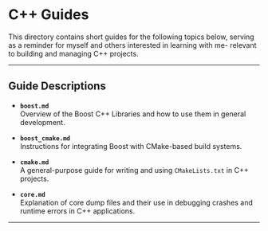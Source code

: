 # C++ Guides

This directory contains short guides for the following topics below, serving as a reminder for myself and others interested in learning with me- relevant to building and managing C++ projects.

---
## Guide Descriptions

- **`boost.md`**  
  Overview of the Boost C++ Libraries and how to use them in general development.

- **`boost_cmake.md`**  
  Instructions for integrating Boost with CMake-based build systems.

- **`cmake.md`**  
  A general-purpose guide for writing and using `CMakeLists.txt` in C++ projects.

- **`core.md`**  
  Explanation of core dump files and their use in debugging crashes and runtime errors in C++ applications.

---
